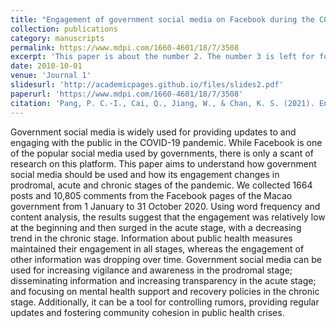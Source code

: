 ```yaml
---
title: "Engagement of government social media on Facebook during the COVID-19 pandemic in Macao"
collection: publications
category: manuscripts
permalink: https://www.mdpi.com/1660-4601/18/7/3508
excerpt: 'This paper is about the number 2. The number 3 is left for future work.'
date: 2010-10-01
venue: 'Journal 1'
slidesurl: 'http://academicpages.github.io/files/slides2.pdf'
paperurl: 'https://www.mdpi.com/1660-4601/18/7/3508'
citation: 'Pang, P. C.-I., Cai, Q., Jiang, W., & Chan, K. S. (2021). Engagement of Government Social Media on Facebook during the COVID-19 Pandemic in Macao. International Journal of Environmental Research and Public Health, 18(7). https://doi.org/10.3390/ijerph18073508'
---
```


Government social media is widely used for providing updates to and engaging with the public in the COVID-19 pandemic. While Facebook is one of the popular social media used by governments, there is only a scant of research on this platform. This paper aims to understand how government social media should be used and how its engagement changes in prodromal, acute and chronic stages of the pandemic. We collected 1664 posts and 10,805 comments from the Facebook pages of the Macao government from 1 January to 31 October 2020. Using word frequency and content analysis, the results suggest that the engagement was relatively low at the beginning and then surged in the acute stage, with a decreasing trend in the chronic stage. Information about public health measures maintained their engagement in all stages, whereas the engagement of other information was dropping over time. Government social media can be used for increasing vigilance and awareness in the prodromal stage; disseminating information and increasing transparency in the acute stage; and focusing on mental health support and recovery policies in the chronic stage. Additionally, it can be a tool for controlling rumors, providing regular updates and fostering community cohesion in public health crises.
